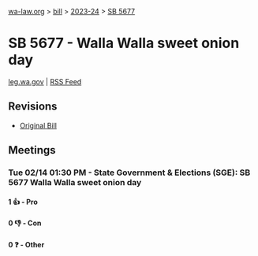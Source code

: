 [wa-law.org](/) > [bill](/bill/) > [2023-24](/bill/2023-24/) > [SB 5677](/bill/2023-24/sb/5677/)

# SB 5677 - Walla Walla sweet onion day
[leg.wa.gov](https://app.leg.wa.gov/billsummary?BillNumber=5677&Year=2023&Initiative=false) | [RSS Feed](./rss.xml)

## Revisions
* [Original Bill](1/)

## Meetings
### Tue 02/14 01:30 PM - State Government & Elections (SGE): SB 5677 Walla Walla sweet onion day
#### 1 👍 - Pro

#### 0 👎 - Con

#### 0 ❓ - Other
